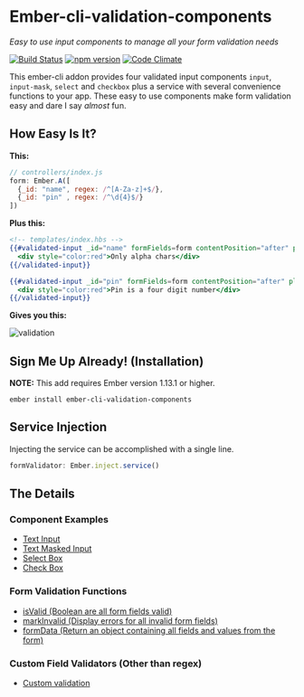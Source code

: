 # Ember-cli-validation-components
*Easy to use input components to manage all your form validation needs*

[![Build Status](https://travis-ci.org/JarrodCTaylor/ember-cli-validation-components.svg?branch=master)](https://travis-ci.org/JarrodCTaylor/ember-cli-validation-components) [![npm version](https://badge.fury.io/js/ember-cli-validation-components.svg)](http://badge.fury.io/js/ember-cli-validation-components) [![Code Climate](https://codeclimate.com/github/JarrodCTaylor/ember-cli-validation-components/badges/gpa.svg)](https://codeclimate.com/github/JarrodCTaylor/ember-cli-validation-components)


This ember-cli addon provides four validated input components `input`, `input-mask`,
`select` and `checkbox` plus a service with several convenience functions to your
app. These easy to use components make form validation easy and dare I say *almost* fun.

## How Easy Is It?
**This:**

``` javascript
// controllers/index.js
form: Ember.A([
  {_id: "name", regex: /^[A-Za-z]+$/},
  {_id: "pin" , regex: /^\d{4}$/}
])
```

**Plus this:**
``` handlebars
<!-- templates/index.hbs -->
{{#validated-input _id="name" formFields=form contentPosition="after" placeholder="Name"}}
  <div style="color:red">Only alpha chars</div>
{{/validated-input}}

{{#validated-input _id="pin" formFields=form contentPosition="after" placeholder="Pin Number"}}
  <div style="color:red">Pin is a four digit number</div>
{{/validated-input}}
```

**Gives you this:**

![validation](https://cloud.githubusercontent.com/assets/4416952/7115973/31a82c6a-e1b3-11e4-9402-667cbab38d82.gif)

## Sign Me Up Already! (Installation)

**NOTE:** This add requires Ember version 1.13.1 or higher.

``` shell
ember install ember-cli-validation-components
```

## Service Injection

Injecting the service can be accomplished with a single line.

```javascript
formValidator: Ember.inject.service()
```

## The Details

### Component Examples

- [Text Input](https://github.com/JarrodCTaylor/ember-cli-validation-components/wiki/Text-Input)
- [Text Masked Input](https://github.com/JarrodCTaylor/ember-cli-validation-components/wiki/Text-Masked-Input)
- [Select Box](https://github.com/JarrodCTaylor/ember-cli-validation-components/wiki/Select-Input)
- [Check Box](https://github.com/JarrodCTaylor/ember-cli-validation-components/wiki/Checkbox)

### Form Validation Functions

- [isValid (Boolean are all form fields valid)](https://github.com/JarrodCTaylor/ember-cli-validation-components/wiki/isValid-Function)
- [markInvalid (Display errors for all invalid form fields)](https://github.com/JarrodCTaylor/ember-cli-validation-components/wiki/markInvalid)
- [formData (Return an object containing all fields and values from the form)](https://github.com/JarrodCTaylor/ember-cli-validation-components/wiki/formData)

### Custom Field Validators (Other than regex)

- [Custom validation](https://github.com/JarrodCTaylor/ember-cli-validation-components/wiki/Custom-field-validators)
